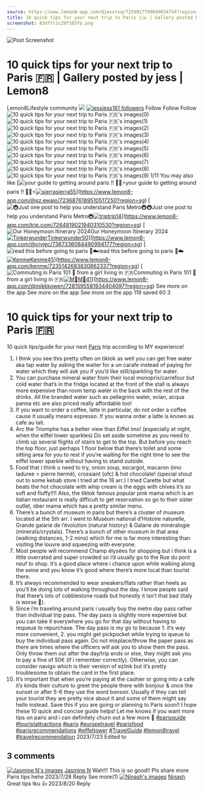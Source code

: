 ```yaml
---
source: https://www.lemon8-app.com/@jesstxq/7259017790689034754?region=sg
title: 10 quick tips for your next trip to Paris 🇫🇷 | Gallery posted by jess | Lemon8
screenshot: 83dffc1c29f105fb.png
---
```



![Post Screenshot](83dffc1c29f105fb.png)
# 10 quick tips for your next trip to Paris 🇫🇷 | Gallery posted by jess | Lemon8
[](https://www.lemon8-app.com/feed/foryou?region=sg)
Lemon8Lifestyle community
[](https://www.lemon8-app.com/search/sug?region=sg)![](https://lemon8.onelink.me/FMQw?pid=website_direct&af_force_dp=false&af_dp=snssdk2657%3A%2F%2Farticle_detail_page%3Fgroup_id%3D7259017790689034754%26pid%3Dwebsite_direct&retargeting=true&ab_version=73512073&af_web_dp=https%3A%2F%2Fplay.google.com%2Fstore%2Fapps%2Fdetails%3Fid%3Dcom.bd.nproject&amp_extra=%7B%22seo_page_id%22%3A%22843739670774521105%22%2C%22traffic_type%22%3A%22website_direct%22%2C%22web_id%22%3A%227481732217820153351%22%2C%22enter_position%22%3A%22smart_banner%22%2C%22enter_page_id%22%3A%227259017790689034754%22%2C%22enter_page_type%22%3A%22article%22%7D)
[![jess](https://p16-lemon8-sign-sg.tiktokcdn.com/user-avatar-alisg/f82a04b00488e513ef7ec7f31314878a~tplv-sdweummd6v-shrink:120:0:q75.webp?lk3s=66c60501&source=feed_user&x-expires=1744588800&x-signature=kQG5gpk56J6qYK7z9VVShkRRAC0%3D)](https://www.lemon8-app.com/@jesstxq?region=sg)[jess161 followers](https://www.lemon8-app.com/@jesstxq?region=sg)
Follow
Follow
Follow
![10 quick tips for your next trip to Paris 🇫🇷's images\(0\)](https://p16-lemon8-sign-sg.tiktokcdn.com/tos-alisg-v-a3e477-sg/o4EY8tCk3v9NbeoxbtCnsgA9QfBbEP8A0IAYDT~tplv-sdweummd6v-wap-logo-v1:QGplc3N0eHE=:1080:0.webp?lk3s=66c60501&source=wap_large_logo_image&x-expires=1744588800&x-signature=rCHXtgCw2Otn3FO7voIprjWqXN8%3D)
![10 quick tips for your next trip to Paris 🇫🇷's images\(1\)](https://p16-lemon8-sign-sg.tiktokcdn.com/tos-alisg-v-a3e477-sg/oUb8bEbYQvIAuNtC9Pg0EoeDW9AfAk9snEBTCO~tplv-sdweummd6v-wap-logo-v1:QGplc3N0eHE=:1080:0.webp?lk3s=66c60501&source=wap_large_logo_image&x-expires=1744588800&x-signature=R3Jm1kNAIhwWQw2%2BCdlP0a5ru9c%3D)
![10 quick tips for your next trip to Paris 🇫🇷's images\(2\)](https://p16-lemon8-sign-sg.tiktokcdn.com/tos-alisg-v-a3e477-sg/oQTCAoPbC96keBEbEbsvtNfngDG9Q8AY80vUIA~tplv-sdweummd6v-wap-logo-v1:QGplc3N0eHE=:1080:0.webp?lk3s=66c60501&source=wap_large_logo_image&x-expires=1744588800&x-signature=5ZdH0nHoJR0ee5Z8ZEACv6ITngI%3D)
![10 quick tips for your next trip to Paris 🇫🇷's images\(3\)](https://p16-lemon8-sign-sg.tiktokcdn.com/tos-alisg-v-a3e477-sg/oYTkC9mADPseoCNERg7Evw8AtbY0nBAb9b9IfQ~tplv-sdweummd6v-wap-logo-v1:QGplc3N0eHE=:1080:0.webp?lk3s=66c60501&source=wap_large_logo_image&x-expires=1744588800&x-signature=lRQ3wdQw6aJ3xAQcg9w%2FvIRi8NU%3D)
![10 quick tips for your next trip to Paris 🇫🇷's images\(4\)](https://p16-lemon8-sign-sg.tiktokcdn.com/tos-alisg-v-a3e477-sg/o0f8AnbExAeTBVPb9gb9YQksNCtovEMRDI0CA8~tplv-sdweummd6v-wap-logo-v1:QGplc3N0eHE=:1080:0.webp?lk3s=66c60501&source=wap_large_logo_image&x-expires=1744588800&x-signature=a7c1qKAt2dRBL67Q8zeLeU%2BKODA%3D)
![10 quick tips for your next trip to Paris 🇫🇷's images\(5\)](https://p16-lemon8-sign-sg.tiktokcdn.com/tos-alisg-v-a3e477-sg/ooZ9BvPQsQETfAexRpbb6bA9kgD34CnFkIptA8~tplv-sdweummd6v-wap-logo-v1:QGplc3N0eHE=:1080:0.webp?lk3s=66c60501&source=wap_large_logo_image&x-expires=1744588800&x-signature=K%2FKN1BIWm5paxXeDwlu4x%2FhsH68%3D)
![10 quick tips for your next trip to Paris 🇫🇷's images\(6\)](https://p16-lemon8-sign-sg.tiktokcdn.com/tos-alisg-v-a3e477-sg/owA0NT98nICsz9bbEoeAQctPfCbckABEDggY9v~tplv-sdweummd6v-wap-logo-v1:QGplc3N0eHE=:1080:0.webp?lk3s=66c60501&source=wap_large_logo_image&x-expires=1744588800&x-signature=guLUd997RMNs9A8ZGrcY2vbljqM%3D)
![10 quick tips for your next trip to Paris 🇫🇷's images\(7\)](https://p16-lemon8-sign-sg.tiktokcdn.com/tos-alisg-v-a3e477-sg/oUot3vDFpA4vf6QZ9xbPbTgInbEy8BAfRCAkTQ~tplv-sdweummd6v-wap-logo-v1:QGplc3N0eHE=:1080:0.webp?lk3s=66c60501&source=wap_large_logo_image&x-expires=1744588800&x-signature=PD0IZWxs0yAwMRrcZpBl2NXt5IY%3D)
![10 quick tips for your next trip to Paris 🇫🇷's images\(8\)](https://p16-lemon8-sign-sg.tiktokcdn.com/tos-alisg-v-a3e477-sg/oMAoAbfYnBCkeA09P9DNTJEsvCQI81ogb8tLbE~tplv-sdweummd6v-wap-logo-v1:QGplc3N0eHE=:1080:0.webp?lk3s=66c60501&source=wap_large_logo_image&x-expires=1744588800&x-signature=Mk1ZKhwzi6SD%2Bc%2B5ztZ8%2F6tNB68%3D)
![10 quick tips for your next trip to Paris 🇫🇷's images\(9\)](https://p16-lemon8-sign-sg.tiktokcdn.com/tos-alisg-v-a3e477-sg/oY901PEgQrEe2DTNC8tfbvbYAbnIBCAIoAsk89~tplv-sdweummd6v-wap-logo-v1:QGplc3N0eHE=:1080:0.webp?lk3s=66c60501&source=wap_large_logo_image&x-expires=1744588800&x-signature=Hv%2F6XpxbDQbRb7TFOBcyn58yfW4%3D)
1/11
You may also like
[![your guide to getting around paris !! 😬🚌⚡️](https://p16-lemon8-sign-sg.tiktokcdn.com/tos-alisg-v-a3e477-sg/23ec4d779cd149108bfb57a5d7bf2ff7~tplv-sdweummd6v-shrink:640:0:q50.webp?lk3s=66c60501&source=seo_middle_feed_list&x-expires=1773532800&x-signature=yip1Mb7uo3aDVsfUzWCG3VjFUDs%3D)your guide to getting around paris !! 😬🚌⚡️[![sierra](https://p16-lemon8-sign-sg.tiktokcdn.com/user-avatar-alisg/03565c5539d7a4b1282bdd3d11473819~tplv-sdweummd6v-shrink:120:0:q75.jpeg?lk3s=66c60501&source=feed_user&x-expires=1744588800&x-signature=RFpvw3371iuAj8Awxwob7R8dAy4%3D)sierra55](https://www.lemon8-app.com/@sz.ewaio?region=sg)](https://www.lemon8-app.com/@sz.ewaio/7236876189510517250?region=sg)
[![🚇Just one post to help you understand Paris Metro🚇](https://p16-lemon8-sign-sg.tiktokcdn.com/tos-alisg-v-a3e477-sg/o0zOAhCAnI0aKfTeoQVtDnA5K6AiC2g2RyEOEB~tplv-sdweummd6v-shrink:640:0:q50.webp?lk3s=66c60501&source=seo_middle_feed_list&x-expires=1773532800&x-signature=9HFHVMQ4XadRz5YNXx1zrIygq%2BQ%3D)🚇Just one post to help you understand Paris Metro🚇[![trip](https://p16-lemon8-sign-sg.tiktokcdn.com/user-avatar-alisg/1f4d3f2d279788d8cdde5d3511af69be~tplv-sdweummd6v-shrink:120:0:q75.jpeg?lk3s=66c60501&source=feed_user&x-expires=1744588800&x-signature=T%2F9%2BW1oDetY4FEk0mDbAv%2FLgOac%3D)trip14](https://www.lemon8-app.com/trip.com?region=sg)](https://www.lemon8-app.com/trip.com/7264819021940310530?region=sg)
[![Our Honeymoon Itinerary 2024](https://p16-lemon8-sign-sg.tiktokcdn.com/tos-alisg-v-a3e477-sg/oUsOAGPIQALBGMZe2Ai8DAYeEB2RfTJ8IQeJAw~tplv-sdweummd6v-shrink:640:0:q50.webp?lk3s=66c60501&source=seo_middle_feed_list&x-expires=1773532800&x-signature=dzPFY%2B1OctCHCAQHpLKDm4H%2BtF0%3D)Our Honeymoon Itinerary 2024[![Tinkerwunder](https://p16-lemon8-sign-sg.tiktokcdn.com/user-avatar-alisg/9045c137b081e08f83efae59b86a88c5~tplv-sdweummd6v-shrink:120:0:q75.jpeg?lk3s=66c60501&source=feed_user&x-expires=1744588800&x-signature=EEWruftxhIPp7jXFfGrSE3C2YnY%3D)Tinkerwunder50](https://www.lemon8-app.com/@cjyjec?region=sg)](https://www.lemon8-app.com/@cjyjec/7367336084490994177?region=sg)
[![read this before going to paris 🧳☁️](https://p16-lemon8-sign-sg.tiktokcdn.com/tos-alisg-v-a3e477-sg/0887eb1fb43e43939e44f1fc283c2c5b~tplv-sdweummd6v-shrink:640:0:q50.webp?lk3s=66c60501&source=seo_middle_feed_list&x-expires=1773532800&x-signature=9WXUSsZuMooBMuTFh%2FM7Mk0Cgaw%3D)read this before going to paris 🧳☁️[![Kenme](https://p16-lemon8-sign-sg.tiktokcdn.com/user-avatar-alisg/7a07f6e810a49204b195f8c6cfc5bd1a~tplv-sdweummd6v-shrink:120:0:q75.jpeg?lk3s=66c60501&source=feed_user&x-expires=1744588800&x-signature=lOikPn3eelRT5%2FDFAAxLBM95jj0%3D)Kenme45](https://www.lemon8-app.com/kenme?region=sg)](https://www.lemon8-app.com/kenme/7235142683830862337?region=sg)
[![Commuting in Paris 101 📌 from a girl living in 🇫🇷](https://p16-lemon8-sign-sg.tiktokcdn.com/tos-alisg-v-a3e477-sg/oschztFhehVQIkbScAygfC0NE62rEAM9ABMAjy~tplv-sdweummd6v-shrink:640:0:q50.webp?lk3s=66c60501&source=seo_middle_feed_list&x-expires=1773532800&x-signature=bN8TRlLIiDAhsxMKLzV%2FAmDxM%2BM%3D)Commuting in Paris 101 📌 from a girl living in 🇫🇷[![M🐹](https://p16-lemon8-sign-sg.tiktokcdn.com/user-avatar-alisg/22841b927145faaa47200d610badc62f~tplv-sdweummd6v-shrink:120:0:q75.jpeg?lk3s=66c60501&source=feed_user&x-expires=1744588800&x-signature=agmEW1sci7ATer6HhcTuUIuKcFU%3D)M🐹41](https://www.lemon8-app.com/@mikkkowen?region=sg)](https://www.lemon8-app.com/@mikkkowen/7281595581934404097?region=sg)
See more on the app
See more on the app
See more on the app
119 saved
60
3
# 10 quick tips for your next trip to Paris 🇫🇷
10 quick tips/guide for your next [Paris](https://www.lemon8-app.com/poi/22535865202605334?region=sg) trip according to MY experience!
1. I think you see this pretty often on tiktok as well you can get free water aka tap water by asking the waiter for a un carafe instead of paying for water which they will ask you if you’d like still/sparkling for water. 
2. You can purchase mineral water from their local monoprix/carrefour but cold water that’s in the fridge located at the front of the stall is always more expensive than room temp water in the back with the rest of the drinks. All the branded water such as pellegrino water, evian, acqua panna etc are also priced really affordable too! 
3. If you want to order a coffee, latte in particular, do not order a coffee cause it usually means espresso. If you wanna order a latte is known as cafe au lait. 
4. Arc the Triomphe has a better view than Eiffel imo! (especially at night, when the eiffel tower sparkles) Do set aside sometime as you need to climb up several flights of stairs to get to the top. But before you reach the top floor, just perhaps 1 floor below that there’s toilet and some sitting area for you to rest if you’re waiting for the right time to see the eiffel tower sparkle without having to stand outside. 
5. Food that i think u need to try, onion soup, escargot, macaron (imo laduree > pierre hermé), crossiant (ofc) & hot chocolate! (special shout out to some kebab store i tried at the 18 arr.) I tried Carette but what beats the hot chocolate with whip cream is the eggs with chives it’s so soft and fluffy!!!! Also, the tiktok famous popular pink mama which is an italian restaurant is really difficult to get reservation so go to their sister outlet, ober mama which has a pretty similar menu. 
6. There’s a bunch of museum in paris but there’s a cluster of museum located at the 5th arr. I went to Muséum national d’Histoire naturelle, Grande galarie de l’évolution (natural history) & Galarie de minéralogie (minerals/crystals). There’s a bunch of other museum in that area (walking distances, 1-2 mins) which for me is far more interesting than visiting the louvre and squeezing with everyone. 
7. Most people will recommend Champ élysées for shopping but i think is a little overrated and super crowded so i’d usually go to the Rue du pont neuf to shop. It’s a good place where i chance upon while walking along the seine and you know it’s good where there’s more local than tourist there. 
8. It’s always recommended to wear sneakers/flats rather than heels as you’ll be doing lots of walking throughout the day. I know people said that there’s lots of cobblestone roads but honestly it isn’t that bad (italy is worse 👀).
9. Since i’m traveling around paris i usually buy the metro day pass rather than individual trip pass. The day pass is slightly more expensive but you can take it everywhere you go for that day without having to requeue to repurchase. The day pass is my go to because 1. it’s way more convenient, 2. you might get pickpocket while trying to queue to buy the individual pass again. Do not misplace/throw the paper pass as there are times where the officers will ask you to show them the pass. Only throw them out after the day/trip ends or else, they might ask you to pay a fine of 50€ (if i remember correctly). Otherwise, you can consider navigo which is their version of ezlink but it’s pretty troublesome to obtain the card in the first place. 
10. It’s important that when you’re paying at the cashier or going into a cafe it’s kinda their culture to greet the people there with bonjour & once the sunset or after 5-6 they use the word bonsoir. Usually if they can tell your tourist they are pretty nice about it and some of them might say hello instead.
Save this if you are going or planning to Paris soon!! I hope these 10 quick and concise guide helps! Let me knows if you want more tips on paris and i can definitely churn out a few more 🤭
[#parisguide](https://www.lemon8-app.com/topic/7219128067942383622?region=sg) [#touristattractions](https://www.lemon8-app.com/topic/7086721996641337345?region=sg) [#paris](https://www.lemon8-app.com/topic/7199953620581695493?region=sg) [#europetravel](https://www.lemon8-app.com/topic/7215844111260794885?region=sg) [#parisfood](https://www.lemon8-app.com/topic/7162946127069937669?region=sg) [#parisrecommendations](https://www.lemon8-app.com/topic/7250774601645473798?region=sg) [#eiffeltower](https://www.lemon8-app.com/topic/7215307194206650373?region=sg) [#TravelGuide](https://www.lemon8-app.com/topic/7086720246836379649?region=sg) [#lemon8travel](https://www.lemon8-app.com/topic/7198471913272885253?region=sg) [#travelrecommendation](https://www.lemon8-app.com/topic/7179255932768239621?region=sg)
2023/7/23 Edited to
## 3 comments
[![Jasmine N's images](https://p16-sign-sg.lemon8cdn.com/tos-alisg-v-a3e477-sg/ebf3f10facfc454f9298045dea288b70~tplv-sdweummd6v-shrink:1200:0:q75.webp?lk3s=d32e6450&source=ui_avatar&x-expires=1744588800&x-signature=jSPl%2Bcmsa1SUlcv4I51HvLPdtEU%3D)](https://www.lemon8-app.com/lemon9340197123?region=sg)
[Jasmine N](https://www.lemon8-app.com/lemon9340197123?region=sg)
Wah!!! This is so good!! Pls share more Paris tips hehe
2023/7/28
Reply
See more(1)
[![Ninash's images](https://p16-lemon8-sign-sg.tiktokcdn.com/user-avatar-alisg/99702876d4928a22b03098eb5fce1102~tplv-sdweummd6v-shrink:1200:0:q75.webp?lk3s=d32e6450&source=ui_avatar&x-expires=1744588800&x-signature=zVyrp3aW4sNYyp%2B6TqfvhrxQqkM%3D)](https://www.lemon8-app.com/@ninashariff?region=sg)
[Ninash](https://www.lemon8-app.com/@ninashariff?region=sg)
Great tips tku 👍
2023/8/20
Reply
#